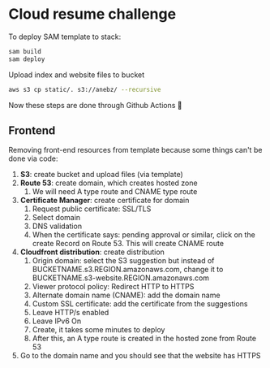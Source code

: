 # Cloud resume challenge

To deploy SAM template to stack:

```bash
sam build
sam deploy
```
Upload index and website files to bucket

```bash
aws s3 cp static/. s3://anebz/ --recursive
```

Now these steps are done through Github Actions 🚀

## Frontend

Removing front-end resources from template because some things can't be done via code:

1. **S3**: create bucket and upload files (via template)
2. **Route 53**: create domain, which creates hosted zone
   1. We will need A type route and CNAME type route
3. **Certificate Manager**: create certificate for domain
   1. Request public certificate: SSL/TLS
   2. Select domain
   3. DNS validation
   4. When the certificate says: pending approval or similar, click on the create Record on Route 53. This will create CNAME route
4. **Cloudfront distribution**: create distribution
   1. Origin domain: select the S3 suggestion but instead of BUCKETNAME.s3.REGION.amazonaws.com, change it to BUCKETNAME.s3-website.REGION.amazonaws.com
   2. Viewer protocol policy: Redirect HTTP to HTTPS
   3. Alternate domain name (CNAME): add the domain name
   4. Custom SSL certificate: add the certificate from the suggestions
   5. Leave HTTP/s enabled
   6. Leave IPv6 On
   7. Create, it takes some minutes to deploy
   8. After this, an A type route is created in the hosted zone from Route 53
5. Go to the domain name and you should see that the website has HTTPS
